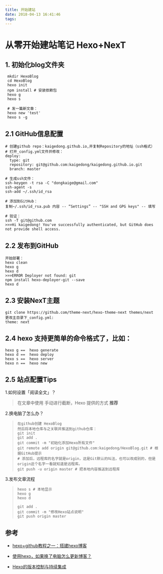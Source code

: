 ```yaml
---
title: 开始建站
date: 2018-04-13 16:41:46
tags:
---
```




# 从零开始建站笔记 Hexo+NexT


<!-- more -->

## 1. 初始化blog文件夹

```
 mkdir HexoBlog
 cd HexoBlog
 hexo init
 npm install # 安装依赖包
 hexo g
 hexo s
 
 # 发一篇新文章：
 hexo new 'test'
 hexo s -g
```

## 2.1 GitHub信息配置

```
# 创建github repo：kaigedong.github.io,并复制Repository的地址（ssh格式） 
# 打开_config.yml文件并修改：
deploy:
  type: git
  repository: git@github.com:kaigedong/kaigedong.github.io.git
  branch: master

# 生成ssh文件：
ssh-keygen -t rsa -C "dongkaige@gmail.com"
ssh-agent -s
ssh-add ~/.ssh/id_rsa

# 添加到GitHub：
复制~/.ssh/id_rsa.pub 内容 -- “Settings” -- "SSH and GPG keys" -- 填写

# 验证：
ssh -T git@github.com
>>>Hi kaigedong! You've successfully authenticated, but GitHub does not provide shell access.
```

## 2.2 发布到GitHub

```
开始部署：
hexo clean
hexo g
hexo d
>>>ERROR Deployer not found: git
npm install hexo-deployer-git --save
hexo d
```

## 2.3 安装NexT主题

```
git clone https://github.com/theme-next/hexo-theme-next themes/next
更改主目录下_config.yml:
theme: next
```

## 2.4 hexo 支持更简单的命令格式了，比如：

```
hexo g ==  hexo generate
hexo d ==  hexo deploy
hexo s ==  hexo server
hexo n ==  hexo new
```

## 2.5 站点配置Tips

1.如何设置「阅读全文」？
> 在文章中使用 <!-- more --> 手动进行截断，Hexo 提供的方式 **推荐**

2.换电脑了怎么办？

> ```
> 在github创建 HexoBlog
> 然后将本地仓库与之关联并推送到github仓库：
> git init
> git add .
> git commit -m "初始化添加Hexo所有文件"
> git remote add origin git@github.com:kaigedong/HexoBlog.git # 根据GitHub提示
> # 添加后，远程库的名字就是origin，这是Git默认的叫法，也可以改成别的，但是origin这个名字一看就知道是远程库。
> git push -u origin master # 把本地内容推送到远程库
> ```

3.发布文章流程

> ```
> hexo s # 本地显示
> hexo g
> hexo d
>
> git add .
> git commit -m "修改Hexo站点说明"
> git push origin master
> ```
> 





## 参考

+ [hexo+github教程之一：搭建hexo博客](https://blog.csdn.net/u012443858/article/details/60811236)


+ [使用hexo，如果换了电脑怎么更新博客？](https://www.zhihu.com/question/21193762)
+ [Hexo的版本控制与持续集成](https://formulahendry.github.io/2016/12/04/hexo-ci/)


